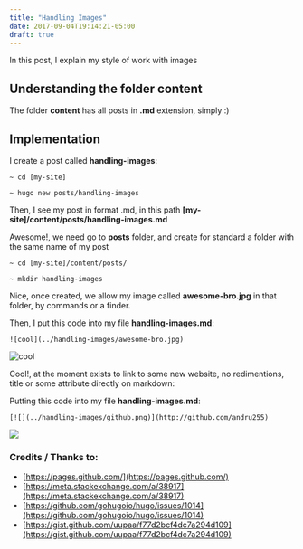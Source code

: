 ```yaml
---
title: "Handling Images"
date: 2017-09-04T19:14:21-05:00
draft: true
---
```


In this post, I explain my style of work with images

## Understanding the folder content

The folder **content** has all posts in **.md** extension, simply :)

## Implementation

I create a post called **handling-images**:

```
~ cd [my-site]

~ hugo new posts/handling-images

```

Then, I see my post in format .md, in this path **[my-site]/content/posts/handling-images.md**

Awesome!, we need go to **posts** folder, and create for standard a folder with the same name of my post

```
~ cd [my-site]/content/posts/

~ mkdir handling-images

```

Nice, once created, we allow my image called **awesome-bro.jpg** in that folder, by commands or a finder.

Then, I put this code into my file **handling-images.md**:

```
![cool](../handling-images/awesome-bro.jpg)
```

![cool](../handling-images/awesome-bro.jpg)

Cool!, at the moment exists to link to some new website, no redimentions, title or some attribute directly on markdown:

Putting this code into my file **handling-images.md**:

```
[![](../handling-images/github.png)](http://github.com/andru255)
```

[![](../handling-images/github.png)](http://github.com/andru255)


### Credits / Thanks to:

- [https://pages.github.com/](https://pages.github.com/)
- [https://meta.stackexchange.com/a/38917](https://meta.stackexchange.com/a/38917)
- [https://github.com/gohugoio/hugo/issues/1014](https://github.com/gohugoio/hugo/issues/1014)
- [https://gist.github.com/uupaa/f77d2bcf4dc7a294d109](https://gist.github.com/uupaa/f77d2bcf4dc7a294d109)